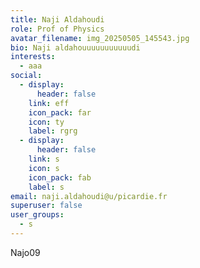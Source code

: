 ```yaml
---
title: Naji Aldahoudi
role: Prof of Physics
avatar_filename: img_20250505_145543.jpg
bio: Naji aldahouuuuuuuuuuudi
interests:
  - aaa
social:
  - display:
      header: false
    link: eff
    icon_pack: far
    icon: ty
    label: rgrg
  - display:
      header: false
    link: s
    icon: s
    icon_pack: fab
    label: s
email: naji.aldahoudi@u/picardie.fr
superuser: false
user_groups:
  - s
---
```

Najo09
